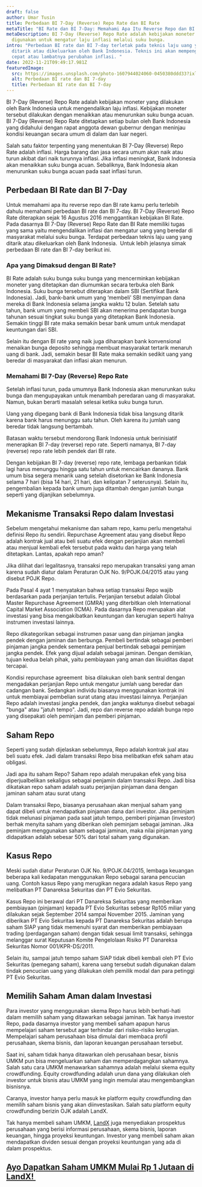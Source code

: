 ```yaml
---
draft: false
author: Umar Tusin
title: Perbedaan BI 7-Day (Reverse) Repo Rate dan BI Rate
metaTitle: "BI Rate dan BI 7-Day: Memahami Apa Itu Reverse Repo dan BI Rate"
metaDescription: BI 7-Day (Reverse) Repo Rate adalah kebijakan moneter yang
  digunakan untuk mengatur laju inflasi melalui suku bunga.
intro: "Perbedaan BI rate dan BI 7-day terletak pada teknis laju uang yang
  ditarik atau dikeluarkan oleh Bank Indonesia. Teknis ini akan mempengaruhi
  cepat atau lambatnya perubahan inflasi. "
date: 2022-11-21T09:49:17.981Z
featuredImage:
  src: https://images.unsplash.com/photo-1607944024060-0450380ddd33?ixlib=rb-4.0.3&ixid=MnwxMjA3fDB8MHxwaG90by1wYWdlfHx8fGVufDB8fHx8&auto=format&fit=crop&w=1032&q=80
  alt: Perbedaan BI rate dan BI 7-day
  title: Perbedaan BI rate dan BI 7-day
---
```

<!--StartFragment-->

BI 7-Day (Reverse) Repo Rate adalah kebijakan moneter yang dilakukan oleh Bank Indonesia untuk mengendalikan laju inflasi. Kebijakan moneter tersebut dilakukan dengan menaikkan atau menurunkan suku bunga acuan. BI 7-Day (Reverse) Repo Rate ditetapkan setiap bulan oleh Bank Indonesia yang didahului dengan rapat anggota dewan gubernur dengan meninjau kondisi keuangan secara umum di dalam dan luar negeri.



Salah satu faktor terpenting yang menentukan BI 7-Day (Reverse) Repo Rate adalah inflasi. Harga barang dan jasa secara umum akan naik atau turun akibat dari naik turunnya inflasi. Jika inflasi meningkat, Bank Indonesia akan menaikkan suku bunga acuan. Sebaliknya, Bank Indonesia akan menurunkan suku bunga acuan pada saat inflasi turun.

## Perbedaan BI Rate dan BI 7-Day

Untuk memahami apa itu reverse repo dan BI rate kamu perlu terlebih dahulu memahami perbedaan BI rate dan BI 7-day. BI 7-Day (Reverse) Repo Rate diterapkan sejak 16 Agustus 2016 menggantikan kebijakan BI Rate.  Pada dasarnya BI 7-Day (Reverse) Repo Rate dan BI Rate memiliki tugas yang sama yaitu mengendalikan inflasi dan mengatur uang yang beredar di masyarakat melalui suku bunga. Terdapat perbedaan teknis laju uang yang ditarik atau dikeluarkan oleh Bank Indonesia.  Untuk lebih jelasnya simak perbedaan BI rate dan BI 7-day berikut ini.

### Apa yang Dimaksud dengan BI Rate?

BI Rate adalah suku bunga suku bunga yang mencerminkan kebijakan moneter yang ditetapkan dan diumumkan secara terbuka oleh Bank Indonesia. Suku bunga tersebut diterapkan dalam SBI (Sertifikat Bank Indonesia). Jadi, bank-bank umum yang ‘membeli’ SBI menyimpan dana mereka di Bank Indonesia selama jangka waktu 12 bulan. Setelah satu tahun, bank umum yang membeli SBI akan menerima pendapatan bunga tahunan sesuai tingkat suku bunga yang ditetapkan Bank Indonesia. Semakin tinggi BI rate maka semakin besar bank umum untuk mendapat keuntungan dari SBI.



Selain itu dengan BI rate yang naik juga diharapkan bank konvensional menaikan bunga deposito sehingga membuat masyarakat tertarik menaruh uang di bank. Jadi, semakin besar BI Rate maka semakin sedikit uang yang beredar di masyarakat dan inflasi akan menurun.

### Memahami BI 7-Day (Reverse) Repo Rate

Setelah inflasi turun, pada umumnya Bank Indonesia akan menurunkan suku bunga dan mengupayakan untuk menambah peredaran uang di masyarakat. Namun, bukan berarti masalah selesai ketika suku bunga turun.



Uang yang dipegang bank di Bank Indonesia tidak bisa langsung ditarik karena bank harus menunggu satu tahun. Oleh karena itu jumlah uang beredar tidak langsung bertambah.



Batasan waktu tersebut mendorong Bank Indonesia untuk berinisiatif menerapkan BI 7-day (reverse) repo rate. Seperti namanya, BI 7-day (reverse) repo rate lebih pendek dari BI rate.



Dengan kebijakan BI 7-day (reverse) repo rate, lembaga perbankan tidak lagi harus menunggu hingga satu tahun untuk mencairkan dananya. Bank umum bisa segera menarik uang setelah disetorkan ke Bank Indonesia selama 7 hari (bisa 14 hari, 21 hari, dan kelipatan 7 seterusnya). Selain itu, pengembalian kepada bank umum juga ditambah dengan jumlah bunga seperti yang dijanjikan sebelumnya.

## Mekanisme Transaksi Repo dalam Investasi

Sebelum mengetahui mekanisme dan saham repo, kamu perlu mengetahui definisi Repo itu sendiri. Repurchase Agreement atau yang disebut Repo adalah kontrak jual atau beli suatu efek dengan perjanjian akan membeli atau menjual kembali efek tersebut pada waktu dan harga yang telah ditetapkan. Lantas, apakah repo aman?



Jika dilihat dari legalitasnya, transaksi repo merupakan transaksi yang aman karena sudah diatur dalam Peraturan OJK No. 9/POJK.04/2015 atau yang disebut POJK Repo.



Pada Pasal 4 ayat 1 menyatakan bahwa setiap transaksi Repo wajib berdasarkan pada perjanjian tertulis. Perjanjian tersebut adalah Global Master Repurchase Agreement (GMRA) yang diterbitkan oleh International Capital Market Association (ICMA). Pada dasarnya Repo merupakan alat investasi yang bisa mengakibatkan keuntungan dan kerugian seperti halnya instrumen investasi lainnya.



Repo dikategorikan sebagai instrumen pasar uang dan pinjaman jangka pendek dengan jaminan dan berbunga. Pembeli bertindak sebagai pemberi pinjaman jangka pendek sementara penjual bertindak sebagai peminjam jangka pendek. Efek yang dijual adalah sebagai jaminan. Dengan demikian, tujuan kedua belah pihak, yaitu pembiayaan yang aman dan likuiditas dapat tercapai.



Kondisi repurchase agreement  bisa dilakukan oleh bank sentral dengan mengadakan perjanjian Repo untuk mengatur jumlah uang beredar dan cadangan bank. Sedangkan individu biasanya menggunakan kontrak ini untuk membiayai pembelian surat utang atau investasi lainnya. Perjanjian Repo adalah investasi jangka pendek, dan jangka waktunya disebut sebagai "bunga" atau "jatuh tempo". Jadi, repo dan reverse repo adalah bunga repo yang disepakati oleh peminjam dan pemberi pinjaman.

## Saham Repo

Seperti yang sudah dijelaskan sebelumnya, Repo adalah kontrak jual atau beli suatu efek. Jadi dalam transaksi Repo bisa melibatkan efek saham atau obligasi.



Jadi apa itu saham Repo? Saham repo adalah merupakan efek yang bisa diperjualbelikan sekaligus sebagai penjamin dalam transaksi Repo. Jadi bisa dikatakan repo saham adalah suatu perjanjian pinjaman dana dengan jaminan saham atau surat utang



Dalam transaksi Repo, biasanya perusahaan akan menjual saham yang dapat dibeli untuk mendapatkan pinjaman dana dari investor. Jika peminjam tidak melunasi pinjaman pada saat jatuh tempo, pemberi pinjaman (investor) berhak menyita saham yang diberikan oleh peminjam sebagai jaminan. Jika peminjam menggunakan saham sebagai jaminan, maka nilai pinjaman yang didapatkan adalah sebesar 50% dari total saham yang digunakan.

## Kasus Repo

Meski sudah diatur Peraturan OJK No. 9/POJK.04/2015, lembaga keuangan beberapa kali kedapatan menggunakan Repo sebagai sarana pencucian uang. Contoh kasus Repo yang merugikan negara adalah kasus Repo yang melibatkan PT Danareksa Sekuritas dan PT Evio Sekuritas.



Kasus Repo ini berawal dari PT Danareksa Sekuritas yang memberikan pembiayaan (pinjaman) kepada PT Evio Sekuritas sebesar Rp105 miliar yang dilakukan sejak September 2014 sampai November 2015. Jaminan yang diberikan PT Evio Sekuritas kepada PT Danareksa Sekuritas adalah berupa saham SIAP yang tidak memenuhi syarat dan memberikan pembiayaan trading (perdagangan saham) dengan tidak sesuai limit transaksi, sehingga melanggar surat Keputusan Komite Pengelolaan Risiko PT Danareksa Sekuritas Nomor 001/KPR-DS/2011.



Selain itu, sampai jatuh tempo saham SIAP tidak dibeli kembali oleh PT Evio Sekuritas (pemegang saham), karena uang tersebut sudah digunakan dalam tindak pencucian uang yang dilakukan oleh pemilik modal dan para petinggi PT Evio Sekuritas.

## Memilih Saham Aman dalam Investasi

Para investor yang menggunakan skema Repo harus lebih berhati-hati dalam memilih saham yang ditawarkan sebagai jaminan. Tak hanya investor Repo, pada dasarnya investor yang membeli saham apapun harus mempelajari saham tersebut agar terhindar dari risiko-risiko kerugian. Mempelajari saham perusahaan bisa dimulai dari membaca profil perusahaan, skema bisnis, dan laporan keuangan perusahaan tersebut. 



Saat ini, saham tidak hanya ditawarkan oleh perusahaan besar, bisnis UMKM pun bisa mengeluarkan saham dan memperdagangkan sahamnya. Salah satu cara UMKM menawarkan sahamnya adalah melalui skema equity crowdfunding. Equity crowdfunding adalah urun dana yang dilakukan oleh investor untuk bisnis atau UMKM yang ingin memulai atau mengembangkan bisnisnya.



Caranya, investor hanya perlu masuk ke platform equity crowdfunding dan memilih saham bisnis yang akan diinvestasikan. Salah satu platform equity crowdfunding berizin OJK adalah LandX.



Tak hanya membeli saham UMKM, [LandX](https://landx.id/) juga menyediakan prospektus perusahaan yang berisi informasi perusahaan, skema bisnis, laporan keuangan, hingga proyeksi keuntungan. Investor yang membeli saham akan mendapatkan dividen sesuai dengan proyeksi keuntungan yang ada di dalam prospektus. 



## [Ayo Dapatkan Saham UMKM Mulai Rp 1 Jutaan di LandX! ](https://app.landx.id/?utm_source=Organic+Page&utm_medium=Content+Blog&utm_campaign=BlogLandX&utm_id=Blog)

<!--EndFragment-->